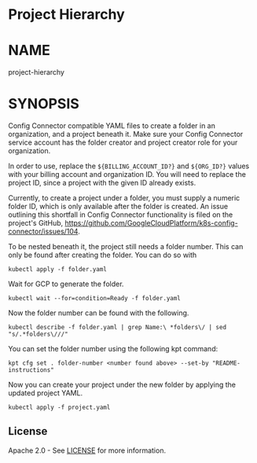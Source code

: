 Project Hierarchy
==================================================

# NAME

  project-hierarchy

# SYNOPSIS

  Config Connector compatible YAML files to create
  a folder in an organization, and a project
  beneath it. Make sure your Config Connector
  service account has the folder creator and
  project creator role for your organization.

  In order to use, replace the
  `${BILLING_ACCOUNT_ID?}` and `${ORG_ID?}` values
  with your billing account and organization ID.
  You will need to replace the project ID, since a
  project with the given ID already exists.


  Currently, to create a project under a
  folder, you must supply a numeric folder ID,
  which is only available after the folder is
  created. An issue outlining this shortfall in
  Config Connector functionality is filed on the
  project's GitHub,
  https://github.com/GoogleCloudPlatform/k8s-config-connector/issues/104.


  To be nested beneath it, the project still needs
  a folder number. This can only be found after
  creating the folder. You can do so with
  ```
  kubectl apply -f folder.yaml
  ```

  Wait for GCP to generate the folder.
  ```
  kubectl wait --for=condition=Ready -f folder.yaml
  ```

  Now the folder number can be found with the
  following.
  ```
  kubectl describe -f folder.yaml | grep Name:\ *folders\/ | sed "s/.*folders\///"
  ```
  You can set the folder number using the
  following kpt command:
  ```
  kpt cfg set . folder-number <number found above> --set-by "README-instructions"
  ```


  Now you can create your project under the new
  folder by applying the updated project YAML.
  ```
  kubectl apply -f project.yaml
  ```
## License

Apache 2.0 - See [LICENSE](LICENSE) for more information.

